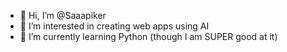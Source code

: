 - 👋 Hi, I’m @Saaapiker
- 👀 I’m interested in creating web apps using AI
- 🌱 I’m currently learning Python (though I am SUPER good at it)

<!---
Saaapiker/Saaapiker is a ✨ special ✨ repository because its `README.md` (this file) appears on your GitHub profile.
You can click the Preview link to take a look at your changes.
--->

